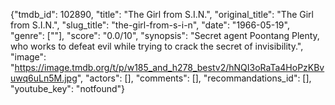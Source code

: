 {"tmdb_id": 102890, "title": "The Girl from S.I.N.", "original_title": "The Girl from S.I.N.", "slug_title": "the-girl-from-s-i-n", "date": "1966-05-19", "genre": [""], "score": "0.0/10", "synopsis": "Secret agent Poontang Plenty, who works to defeat evil while trying to crack the secret of invisibility.", "image": "https://image.tmdb.org/t/p/w185_and_h278_bestv2/hNQI3oRaTa4HoPzKBvuwq6uLn5M.jpg", "actors": [], "comments": [], "recommandations_id": [], "youtube_key": "notfound"}